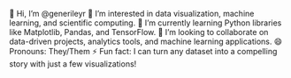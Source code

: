👋 Hi, I’m @generileyr
👀 I’m interested in data visualization, machine learning, and scientific computing.
🌱 I’m currently learning Python libraries like Matplotlib, Pandas, and TensorFlow.
💞️ I’m looking to collaborate on data-driven projects, analytics tools, and machine learning applications.
😄 Pronouns: They/Them
⚡ Fun fact: I can turn any dataset into a compelling story with just a few visualizations!

<!---
generileyr/generileyr is a ✨ special ✨ repository because its `README.md` (this file) appears on your GitHub profile.
You can click the Preview link to take a look at your changes.
--->
